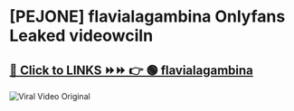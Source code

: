 
 # [PEJONE] flavialagambina Onlyfans Leaked videowciln

## <h2><a href="https://clipsfans.com/flavialagambina&ref=git">🔗 Click to LINKS ⏩⏩ 👉 🟢 flavialagambina </a></h2>

<a href="https://clipsfans.com/flavialagambina&ref=git" rel="nofollow" data-target="animated-image.originalLink"><img src="https://i.ibb.co.com/xMMVF88/686577567.gif" alt="Viral Video Original" style="max-width: 100%; display: inline-block;" data-target="animated-image.originalImage"></a>

